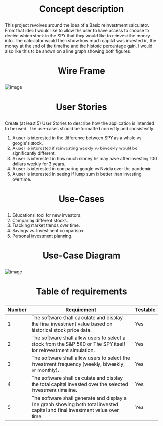 <h1><p align="center">Concept description </p></h1>

This project revolves around the idea of a Basic reinvestment calculator. From that idea I would like to allow the user to have access to choose to decide which stock in the SPY that they would like to reinvest the money into. The calculator would then show how much capital was invested in, the money at the end of the timeline and the historic percentage gain. I would also like this to be shown on a line graph showing both figures.

<h1><p align="center">Wire Frame</p></h1>                       


![image](https://github.com/user-attachments/assets/486e9c2f-2699-4c3f-ab45-b748b4f2d15f)


<h1><p align="center">User Stories</p></h1>

Create (at least 5) User Stories to describe how the application is intended to be used.
The use-cases should be formatted correctly and consistently.
1.	A user is interested in the difference between SPY as a whole vs google's stock.
2.	A user is interested if reinvesting weekly vs biweekly would be significantly different. 
3.	A user is interested in how much money he may have after investing 100 dollars weekly for 3 years.
4.	A user is interested in comparing google vs Nvidia over the pandemic. 
5.	A user is interested in seeing if lump sum is better than investing overtime.
   
<h1><p align="center">Use-Cases</p></h1>                

1.	Educational tool for new investors.
2.	Comparing different stocks.
3.	Tracking market trends over time.
4.	Savings vs. Investment comparison.
5.	Personal investment planning.


<h1><p align="center">Use-Case Diagram</p></h1>
  
![image](https://github.com/user-attachments/assets/9c7d90e0-ccba-432b-bab6-f2327a0ad2e9)

<h1><p align="center">Table of requirements</p></h1>

Number | Requirement | Testable |
--- | --- |  --- |
1 | The software shall calculate and display the final investment value based on historical stock price data. | Yes |
2 | The software shall allow users to select a stock from the S&P 500 or The SPY itself for reinvestment simulation. |  Yes |
3 | The software shall allow users to select the investment frequency (weekly, biweekly, or monthly). |  Yes |
4 | The software shall calculate and display the total capital invested over the selected investment timeline. |  Yes |
5 | The software shall generate and display a line graph showing both total invested capital and final investment value over time. |  Yes |

